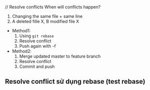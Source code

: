 // Resolve conflicts
When will conflicts happen?

1. Changing the same file + same line
2. A deleted fille X, B modified file X

- Method1:
  1. Using `git rebase`
  2. Resolve conflict
  3. Push again with -f
- Method2:
  1. Merge updated master to feature branch
  2. Resolve conflict
  3. Commit and push

## Resolve conflict sử dụng rebase (test rebase)
